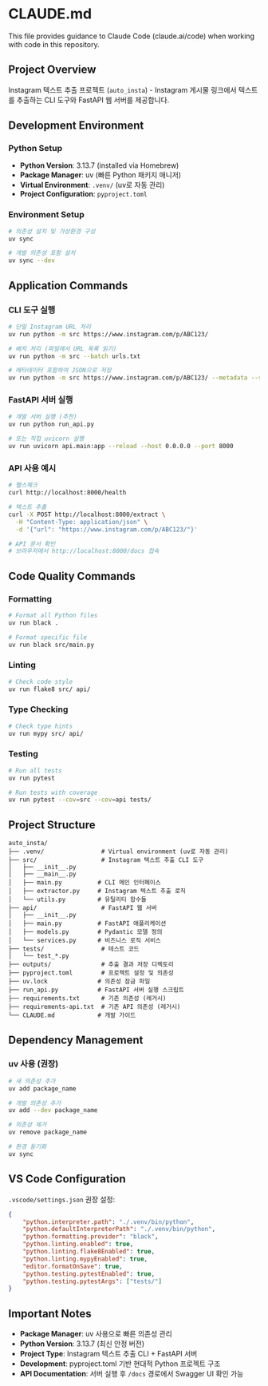 # CLAUDE.md

This file provides guidance to Claude Code (claude.ai/code) when working with code in this repository.

## Project Overview

Instagram 텍스트 추출 프로젝트 (`auto_insta`) - Instagram 게시물 링크에서 텍스트를 추출하는 CLI 도구와 FastAPI 웹 서버를 제공합니다.

## Development Environment

### Python Setup
- **Python Version**: 3.13.7 (installed via Homebrew)
- **Package Manager**: uv (빠른 Python 패키지 매니저)
- **Virtual Environment**: `.venv/` (uv로 자동 관리)
- **Project Configuration**: `pyproject.toml`

### Environment Setup
```bash
# 의존성 설치 및 가상환경 구성
uv sync

# 개발 의존성 포함 설치
uv sync --dev
```

## Application Commands

### CLI 도구 실행
```bash
# 단일 Instagram URL 처리
uv run python -m src https://www.instagram.com/p/ABC123/

# 배치 처리 (파일에서 URL 목록 읽기)
uv run python -m src --batch urls.txt

# 메타데이터 포함하여 JSON으로 저장
uv run python -m src https://www.instagram.com/p/ABC123/ --metadata --save json
```

### FastAPI 서버 실행
```bash
# 개발 서버 실행 (추천)
uv run python run_api.py

# 또는 직접 uvicorn 실행
uv run uvicorn api.main:app --reload --host 0.0.0.0 --port 8000
```

### API 사용 예시
```bash
# 헬스체크
curl http://localhost:8000/health

# 텍스트 추출
curl -X POST http://localhost:8000/extract \
  -H "Content-Type: application/json" \
  -d '{"url": "https://www.instagram.com/p/ABC123/"}'

# API 문서 확인
# 브라우저에서 http://localhost:8000/docs 접속
```

## Code Quality Commands

### Formatting
```bash
# Format all Python files
uv run black .

# Format specific file
uv run black src/main.py
```

### Linting
```bash
# Check code style
uv run flake8 src/ api/
```

### Type Checking
```bash
# Check type hints
uv run mypy src/ api/
```

### Testing
```bash
# Run all tests
uv run pytest

# Run tests with coverage
uv run pytest --cov=src --cov=api tests/
```

## Project Structure

```
auto_insta/
├── .venv/                # Virtual environment (uv로 자동 관리)
├── src/                  # Instagram 텍스트 추출 CLI 도구
│   ├── __init__.py
│   ├── __main__.py
│   ├── main.py          # CLI 메인 인터페이스
│   ├── extractor.py     # Instagram 텍스트 추출 로직
│   └── utils.py         # 유틸리티 함수들
├── api/                  # FastAPI 웹 서버
│   ├── __init__.py
│   ├── main.py          # FastAPI 애플리케이션
│   ├── models.py        # Pydantic 모델 정의
│   └── services.py      # 비즈니스 로직 서비스
├── tests/                # 테스트 코드
│   └── test_*.py
├── outputs/              # 추출 결과 저장 디렉토리
├── pyproject.toml        # 프로젝트 설정 및 의존성
├── uv.lock              # 의존성 잠금 파일
├── run_api.py           # FastAPI 서버 실행 스크립트
├── requirements.txt      # 기존 의존성 (레거시)
├── requirements-api.txt  # 기존 API 의존성 (레거시)
└── CLAUDE.md            # 개발 가이드
```

## Dependency Management

### uv 사용 (권장)
```bash
# 새 의존성 추가
uv add package_name

# 개발 의존성 추가
uv add --dev package_name

# 의존성 제거
uv remove package_name

# 환경 동기화
uv sync
```

## VS Code Configuration

`.vscode/settings.json` 권장 설정:
```json
{
    "python.interpreter.path": "./.venv/bin/python",
    "python.defaultInterpreterPath": "./.venv/bin/python",
    "python.formatting.provider": "black",
    "python.linting.enabled": true,
    "python.linting.flake8Enabled": true,
    "python.linting.mypyEnabled": true,
    "editor.formatOnSave": true,
    "python.testing.pytestEnabled": true,
    "python.testing.pytestArgs": ["tests/"]
}
```

## Important Notes

- **Package Manager**: uv 사용으로 빠른 의존성 관리
- **Python Version**: 3.13.7 (최신 안정 버전)
- **Project Type**: Instagram 텍스트 추출 CLI + FastAPI 서버
- **Development**: pyproject.toml 기반 현대적 Python 프로젝트 구조
- **API Documentation**: 서버 실행 후 `/docs` 경로에서 Swagger UI 확인 가능